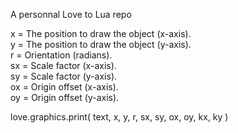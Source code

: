 A personnal Love to Lua repo

x = The position to draw the object (x-axis).<br>
y = The position to draw the object (y-axis).<br>
r = Orientation (radians).<br>
sx = Scale factor (x-axis).<br>
sy = Scale factor (y-axis).<br>
ox = Origin offset (x-axis).<br>
oy = Origin offset (y-axis).<br>

love.graphics.print( text, x, y, r, sx, sy, ox, oy, kx, ky )
